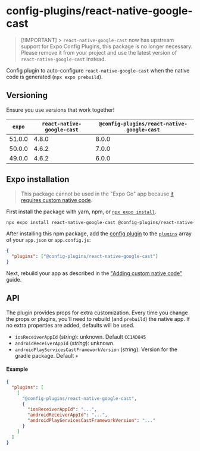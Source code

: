 # config-plugins/react-native-google-cast

> [!IMPORTANT] > `react-native-google-cast` now has upstream support for Expo Config Plugins, this package is no longer necessary. Please remove it from your project and use the latest version of `react-native-google-cast` instead.

Config plugin to auto-configure `react-native-google-cast` when the native code is generated (`npx expo prebuild`).

## Versioning

Ensure you use versions that work together!

| `expo` | `react-native-google-cast` | `@config-plugins/react-native-google-cast` |
| ------ | -------------------------- | ------------------------------------------ |
| 51.0.0 | 4.8.0                      | 8.0.0                                      |
| 50.0.0 | 4.6.2                      | 7.0.0                                      |
| 49.0.0 | 4.6.2                      | 6.0.0                                      |

## Expo installation

> This package cannot be used in the "Expo Go" app because [it requires custom native code](https://docs.expo.io/workflow/customizing/).

First install the package with yarn, npm, or [`npx expo install`](https://docs.expo.io/workflow/expo-cli/#expo-install).

```sh
npx expo install react-native-google-cast @config-plugins/react-native-google-cast
```

After installing this npm package, add the [config plugin](https://docs.expo.io/guides/config-plugins/) to the [`plugins`](https://docs.expo.io/versions/latest/config/app/#plugins) array of your `app.json` or `app.config.js`:

```json
{
  "plugins": ["@config-plugins/react-native-google-cast"]
}
```

Next, rebuild your app as described in the ["Adding custom native code"](https://docs.expo.io/workflow/customizing/) guide.

## API

The plugin provides props for extra customization. Every time you change the props or plugins, you'll need to rebuild (and `prebuild`) the native app. If no extra properties are added, defaults will be used.

- `iosReceiverAppId` (_string_): unknown. Default `CC1AD845`
- `androidReceiverAppId` (_string_): unknown.
- `androidPlayServicesCastFrameworkVersion` (_string_): Version for the gradle package. Default `+`

#### Example

```json
{
  "plugins": [
    [
      "@config-plugins/react-native-google-cast",
      {
        "iosReceiverAppId": "...",
        "androidReceiverAppId": "...",
        "androidPlayServicesCastFrameworkVersion": "..."
      }
    ]
  ]
}
```

